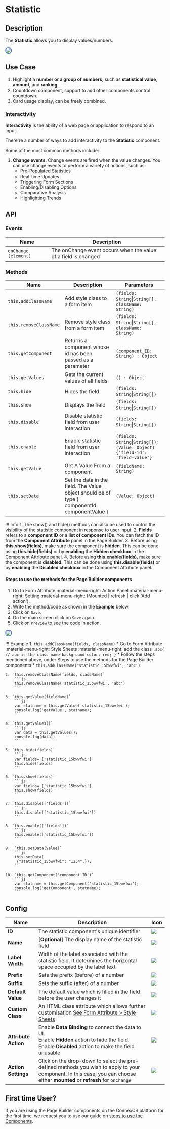 # Statistic

## Description

The **Statistic** allows you to display values/numbers.

<img src= "/apps/components/img/statistic.png" style="border: 2px solid #4472C4; border-radius: 8px;">

## Use Case

1. Highlight a **number or a group of numbers**, such as **statistical value**, **amount**, and **ranking**.
2. Countdown component, support to add other components control countdown.
3. Card usage display, can be freely combined.

### Interactivity

**Interactivity** is the ability of a web page or application to respond to an input.

There're a number of ways to add interactivity to the **Statistic** component.

Some of the most common methods include:

1. **Change events**: Change events are fired when the value changes.
   You can use change events to perform a variety of actions, such as:
    * Pre-Populated Statistics
    * Real-time Updates
    * Triggering Form Sections
    * Enabling/Disabling Options
    * Comparative Analysis
    * Highlighting Trends

## API

### Events

| **Name**| **Description**|
|---------|----------------|
| `onChange (element)`| The onChange event occurs when the value of a field is changed|

### Methods

| **Name**| **Description**|**Parameters**|
|---------|----------------|--------------|
|`this.addClassName`|Add style class to a form item|`(fields: String`&#124;`String[], className: String)`|
|`this.removeClassName`|Remove style class from a form item|`(fields: String`&#124;`String[], className: String)`|
|`this.getComponent`|Returns a component whose id has been passed as a parameter|`(component_ID: String) : Object`|
|`this.getValues`|Gets the current values of all fields|`() : Object`|
|`this.hide`|Hides the field|`(fields: String`&#124;`String[])`|
|`this.show`|Displays the field|`(fields: String`&#124;`String[])`|
|`this.disable`| Disable statistic field from user interaction|`(fields: String`&#124;`String[])`|
|`this.enable`| Enable statistic field from user interaction|`(fields: String`&#124;`String[])`; `(Value: Object){'field-id': 'field-value'}`|
|`this.getValue`|Get A Value From a component|`(fieldName: String)`|
|`this.setData`|Set the data in the field. The Value object should be of type { componentId: componentValue }|`(Value: Object)`|

!!! Info
    1. The show() and hide() methods can also be used to control the visibility of the statistic component in response to user input.
    2. **Fields** refers to a **component ID** or a **list of component IDs**. You can fetch the ID from the **Component Attribute** panel in the Page Builder.
    3. Before using **this.show(fields)**, make sure the component is **hidden**. This can be done using **this.hide(fields)** or by **enabling** the **Hidden checkbox** in the Component Attribute panel.
    4. Before using **this.enable(fields)**, make sure the component is **disabled**. This can be done using **this.disable(fields)** or by **enabling** the **Disabled checkbox** in the Component Attribute panel.

#### Steps to use the methods for the Page Builder components

1. Go to Form Attribute :material-menu-right: Action Panel :material-menu-right: Setting :material-menu-right: (Mounted | refresh | click 'Add action').
2. Write the method/code as shown in the **Example** below.
3. Click on `Save`.
4. On the main screen click on `Save` again.
5. Click on `Preview` to see the code in action.
<img src= "/apps/components/img/statistic1.png" style="border: 2px solid #4472C4; border-radius: 8px;">

!!! Example
    1. `this.addClassName(fields, className)`
          * Go to Form Attribute :material-menu-right: Style Sheets :material-menu-right: add the class
            ```
            .abc{ // abc is the class name
            background-color: red;
            }
            ```
          * Follow the steps mentioned above, under Steps to use the methods for the Page Builder components
          * ```
            this.addClassName('statistic_15bwvfwi', 'abc')
            ```

    2. `this.removeClassName(fields, className)`
        ```js
        this.removeClassName('statistic_15bwvfwi', 'abc')
        ```
    
    3. `this.getValue(fieldName)`
        ```js
        var statname = this.getValue('statistic_15bwvfwi');
        console.log('getValue', statname);
        ```
    
    4. `this.getValues()`
        ```js
        var data = this.getValues();
        console.log(data);
        ```
    
    5. `this.hide(fields)`
        ```js
        var fields= ['statistic_15bwvfwi']
        this.hide(fields)
        ```
    
    6. `this.show(fields)`
        ```js
        var fields= ['statistic_15bwvfwi']
        this.show(fields)
        ```
    
    7. `this.disable(['fields'])`
        ```js
        this.disable(['statistic_15bwvfwi'])
        ```
    
    8. `this.enable(['fields'])`
        ```js
        this.enable(['statistic_15bwvfwi'])
        ```
    
    9.  `this.setData(Value)`
        ```js
        this.setData(
         {"statistic_15bwvfwi": "1234",});
        ```
    
    10. `this.getComponent('component_ID')`
        ```js
        var statname = this.getComponent('statistic_15bwvfwi');
        console.log('getComponent', statname);
        ```

## Config

| **Name**|**Description**|**Icon**|
|---------|---------------|--------|
|**ID**| The statistic component's unique identifier |<img src= "/apps/components/img/input_id.png">|
|**Name**| [**Optional**] The display name of the statistic field|<img src= "/apps/components/img/checkbox_name.png">|
|**Label Width**|Width of the label associated with the statistic field. It determines the horizontal space occupied by the label text|<img src= "/apps/components/img/input_labelwidth1.png">|
|**Prefix**|Sets the prefix (before) of a number|<img src= "/apps/components/img/sta_prefix.png">|
|**Suffix**|Sets the suffix (after) of a number|<img src= "/apps/components/img/sta_suffix.png">|
|**Default Value**| The default value which is filled in the field before the user changes it|<img src= "/apps/components/img/input_defaultvalue.png">|
|**Custom Class**| An HTML class attribute which allows further customisation [See Form Attribute > Style Sheets](https://docs.connexcs.com/apps/page-builder/#form-attribute)|<img src= "/apps/components/img/input_customclass.png">|
|**Attribute Action**|Enable **Data Binding** to connect the data to UI. <br> Enable **Hidden** action to hide the field. <br> Enable **Disabled** action to make the field unusable|<img src= "/apps/components/img/checkbox_attributeaction.png">|
|**Action Settings**|Click on the drop-down to select the pre-defined methods you wish to apply to your component. In this case, you can choose either **mounted** or **refresh** for `onChange`|<img src= "/apps/components/img/radio_ac.png">|

## First time User?

If you are using the Page Builder components on the ConnexCS platform for the first time, we request you to use our guide on <a href="https://docs.connexcs.com/apps/page-builder/#steps-to-use-components-in-the-page-builder" target="_blank">steps to use the Components</a>.